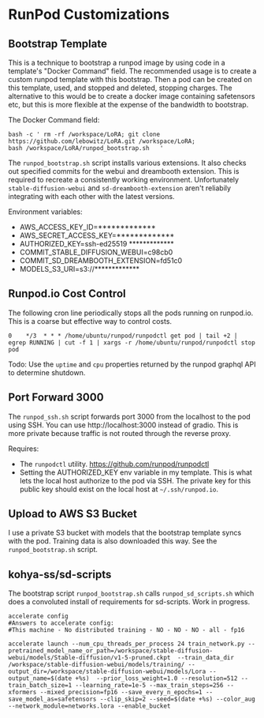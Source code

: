 # RunPod Customizations

## Bootstrap Template

This is a technique to bootstrap a runpod image by using code in a template's "Docker Command" field. The recommended usage is to create a custom runpod template with this bootstrap. Then a pod can be created on this template, used, and stopped and deleted, stopping charges. The alternative to this would be to create a docker image containing safetensors etc, but this is more flexible at the expense of the bandwidth to bootstrap.

The Docker Command field:

```
bash -c ' rm -rf /workspace/LoRA; git clone https://github.com/lebowitz/LoRA.git /workspace/LoRA;
bash /workspace/LoRA/runpod_bootstrap.sh   '
```

The `runpod_bootstrap.sh` script installs various extensions. It also checks out specified commits for the webui and dreambooth extension. This is required to recreate a consistently working environment. Unfortunately `stable-diffusion-webui` and `sd-dreambooth-extension` aren't reliabily integrating with each other with the latest versions.

Environment variables:

- AWS_ACCESS_KEY_ID=*************
- AWS_SECRET_ACCESS_KEY=*************
- AUTHORIZED_KEY=ssh-ed25519 *************
- COMMIT_STABLE_DIFFUSION_WEBUI=c98cb0
- COMMIT_SD_DREAMBOOTH_EXTENSION=fd51c0
- MODELS_S3_URI=s3://*************

## Runpod.io Cost Control

The following cron line periodically stops all the pods running on runpod.io. This is a coarse but effective way to control costs.

`0    */3  * * * /home/ubuntu/runpod/runpodctl get pod | tail +2 | egrep RUNNING | cut -f 1 | xargs -r /home/ubuntu/runpod/runpodctl stop pod`

Todo: Use the `uptime` and `cpu` properties returned by the runpod graphql API to determine shutdown.

## Port Forward 3000

The `runpod_ssh.sh` script forwards port 3000 from the localhost to the pod using SSH. You can use http://localhost:3000 instead of gradio. This is more private because traffic is not routed through the reverse proxy.

Requires: 
 - The `runpodctl` utility. https://github.com/runpod/runpodctl
 - Setting the AUTHORIZED_KEY env variable in my template. This is what lets the local host authorize to the pod via SSH. The private key for this public key should exist on the local host at `~/.ssh/runpod.io`. 

## Upload to AWS S3 Bucket

I use a private S3 bucket with models that the bootstrap template syncs with the pod. Training data is also downloaded this way. See the `runpod_bootstrap.sh` script.

## kohya-ss/sd-scripts

The bootstrap script `runpod_bootstrap.sh` calls `runpod_sd_scripts.sh` which does a convoluted install of requirements for sd-scripts. Work in progress.

```
accelerate config 
#Answers to accelerate config: 
#This machine - No distributed training - NO - NO - NO - all - fp16 

accelerate launch --num_cpu_threads_per_process 24 train_network.py --pretrained_model_name_or_path=/workspace/stable-diffusion-webui/models/Stable-diffusion/v1-5-pruned.ckpt  --train_data_dir /workspace/stable-diffusion-webui/models/training/ --output_dir=/workspace/stable-diffusion-webui/models/Lora --output_name=$(date +%s)  --prior_loss_weight=1.0 --resolution=512 --train_batch_size=1 --learning_rate=1e-5 --max_train_steps=256 --xformers --mixed_precision=fp16 --save_every_n_epochs=1 --save_model_as=safetensors --clip_skip=2 --seed=$(date +%s) --color_aug --network_module=networks.lora --enable_bucket  
```
